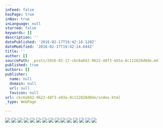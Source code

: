 ```yaml
---
inFeed: false
hasPage: true
inNav: true
inLanguage: null
starred: false
keywords: []
description: ''
datePublished: '2016-02-17T19:42:16.120Z'
dateModified: '2016-02-17T19:42:14.844Z'
title: ''
author: []
sourcePath: _posts/2016-02-17-cbc6a042-9622-48f3-a93a-8c112828d0de.md
published: true
authors: []
publisher:
  name: null
  domain: null
  url: null
  favicon: null
url: cbc6a042-9622-48f3-a93a-8c112828d0de/index.html
_type: WebPage

---
```

![](https://s3-us-west-2.amazonaws.com/the-grid-img/p/93995b3ee78c03d8594c1ef1441e3f29426a08ec.jpg)
![](https://the-grid-user-content.s3-us-west-2.amazonaws.com/3d1db423-7c41-41de-9819-ce9229070c16.jpg)
![](https://the-grid-user-content.s3-us-west-2.amazonaws.com/6dda3919-d07a-4421-8162-62091a9b40bf.jpg)
![](https://s3-us-west-2.amazonaws.com/the-grid-img/p/dff08ff1eb75279706b165a46e9d0cd89d9451ef.jpg)
![](https://the-grid-user-content.s3-us-west-2.amazonaws.com/07c7d4ad-c7b6-4e8d-8a0c-01b3bb89a2dd.jpg)
![](https://the-grid-user-content.s3-us-west-2.amazonaws.com/4b34734c-f637-476a-8d20-315163db8eda.jpg)
![](https://the-grid-user-content.s3-us-west-2.amazonaws.com/5c02c177-d43e-4b8c-9ebb-7da2ac18cba1.png)
![](https://the-grid-user-content.s3-us-west-2.amazonaws.com/bc326f52-7026-4c80-992c-2543d6ee1891.jpg)
![](https://the-grid-user-content.s3-us-west-2.amazonaws.com/1000a2a8-729c-4d10-b78c-ac5c9e23cc00.jpg)
![](https://the-grid-user-content.s3-us-west-2.amazonaws.com/c9486283-49c0-4ea0-9865-18b23f948997.jpg)
![](https://the-grid-user-content.s3-us-west-2.amazonaws.com/f49f0a22-1e8d-466e-a2fa-275b25bf3a5a.jpg)
![](https://the-grid-user-content.s3-us-west-2.amazonaws.com/05b3a2ba-c967-4f7b-8f40-bd3a59fceef6.jpg)
![](https://the-grid-user-content.s3-us-west-2.amazonaws.com/71e3fc27-bb0c-44b7-acc7-ddf6f41c5de2.jpg)
![](https://the-grid-user-content.s3-us-west-2.amazonaws.com/8445549f-faec-469d-838e-1354767dcf67.jpg)
![](https://the-grid-user-content.s3-us-west-2.amazonaws.com/6472311d-c9ec-43ef-a16a-4731d2131e80.jpg)